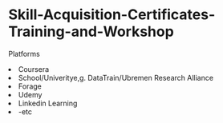 # Skill-Acquisition-Certificates-Training-and-Workshop

Platforms
<li> Coursera </li>
<li> School/Univeritye,g. DataTrain/Ubremen Research Alliance </li>
<li> Forage </li>
<li> Udemy </li>
<li> Linkedin Learning </li>
<li> -etc </li>




